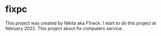 # fixpc
This project was created by Nikita aka F1neck.
I start to do this project at february 2022.
This project about fix computers service.
